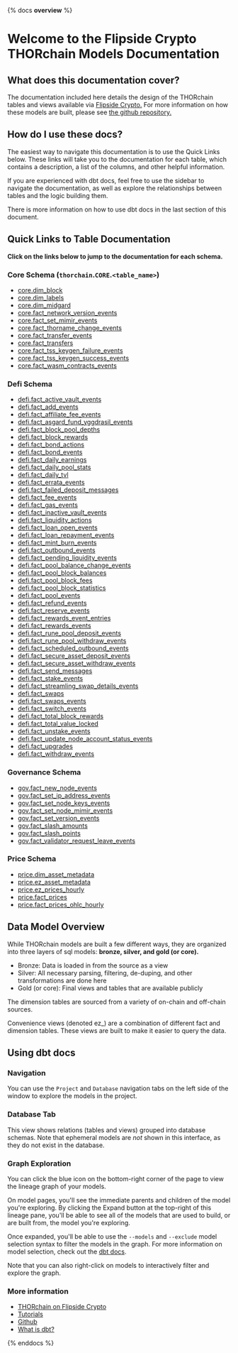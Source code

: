 {% docs __overview__ %}

# Welcome to the Flipside Crypto THORchain Models Documentation

## **What does this documentation cover?**

The documentation included here details the design of the THORchain
tables and views available via [Flipside Crypto.](https://flipsidecrypto.xyz/insights/dashboards/thorchain) For more information on how these models are built, please see [the github repository.](https://github.com/FlipsideCrypto/thorchain-models)

## **How do I use these docs?**

The easiest way to navigate this documentation is to use the Quick Links below. These links will take you to the documentation for each table, which contains a description, a list of the columns, and other helpful information.

If you are experienced with dbt docs, feel free to use the sidebar to navigate the documentation, as well as explore the relationships between tables and the logic building them.

There is more information on how to use dbt docs in the last section of this document.

## **Quick Links to Table Documentation**

**Click on the links below to jump to the documentation for each schema.**

### Core Schema (`thorchain`.`CORE`.`<table_name>`)

- [core.dim_block](#!/model/model.thorchain_models.core__dim_block)
- [core.dim_labels](#!/model/model.thorchain_models.core__dim_labels)
- [core.dim_midgard](#!/model/model.thorchain_models.core__dim_midgard)
- [core.fact_network_version_events](#!/model/model.thorchain_models.core__fact_network_version_events)
- [core.fact_set_mimir_events](#!/model/model.thorchain_models.core__fact_set_mimir_events)
- [core.fact_thorname_change_events](#!/model/model.thorchain_models.core__fact_thorname_change_events)
- [core.fact_transfer_events](#!/model/model.thorchain_models.core__fact_transfer_events)
- [core.fact_transfers](#!/model/model.thorchain_models.core__fact_transfers)
- [core.fact_tss_keygen_failure_events](#!/model/model.thorchain_models.core__fact_tss_keygen_failure_events)
- [core.fact_tss_keygen_success_events](#!/model/model.thorchain_models.core__fact_tss_keygen_success_events)
- [core.fact_wasm_contracts_events](#!/model/model.thorchain_models.core__fact_wasm_contracts_events)

### Defi Schema

- [defi.fact_active_vault_events](#!/model/model.thorchain_models.defi__fact_active_vault_events)
- [defi.fact_add_events](#!/model/model.thorchain_models.defi__fact_add_events)
- [defi.fact_affiliate_fee_events](#!/model/model.thorchain_models.defi__fact_affiliate_fee_events)
- [defi.fact_asgard_fund_yggdrasil_events](#!/model/model.thorchain_models.defi__fact_asgard_fund_yggdrasil_events)
- [defi.fact_block_pool_depths](#!/model/model.thorchain_models.defi__fact_block_pool_depths)
- [defi.fact_block_rewards](#!/model/model.thorchain_models.defi__fact_block_rewards)
- [defi.fact_bond_actions](#!/model/model.thorchain_models.defi__fact_bond_actions)
- [defi.fact_bond_events](#!/model/model.thorchain_models.defi__fact_bond_events)
- [defi.fact_daily_earnings](#!/model/model.thorchain_models.defi__fact_daily_earnings)
- [defi.fact_daily_pool_stats](#!/model/model.thorchain_models.defi__fact_daily_pool_stats)
- [defi.fact_daily_tvl](#!/model/model.thorchain_models.defi__fact_daily_tvl)
- [defi.fact_errata_events](#!/model/model.thorchain_models.defi__fact_errata_events)
- [defi.fact_failed_deposit_messages](#!/model/model.thorchain_models.defi__fact_failed_deposit_messages)
- [defi.fact_fee_events](#!/model/model.thorchain_models.defi__fact_fee_events)
- [defi.fact_gas_events](#!/model/model.thorchain_models.defi__fact_gas_events)
- [defi.fact_inactive_vault_events](#!/model/model.thorchain_models.defi__fact_inactive_vault_events)
- [defi.fact_liquidity_actions](#!/model/model.thorchain_models.defi__fact_liquidity_actions)
- [defi.fact_loan_open_events](#!/model/model.thorchain_models.defi__fact_loan_open_events)
- [defi.fact_loan_repayment_events](#!/model/model.thorchain_models.defi__fact_loan_repayment_events)
- [defi.fact_mint_burn_events](#!/model/model.thorchain_models.defi__fact_mint_burn_events)
- [defi.fact_outbound_events](#!/model/model.thorchain_models.defi__fact_outbound_events)
- [defi.fact_pending_liquidity_events](#!/model/model.thorchain_models.defi__fact_pending_liquidity_events)
- [defi.fact_pool_balance_change_events](#!/model/model.thorchain_models.defi__fact_pool_balance_change_events)
- [defi.fact_pool_block_balances](#!/model/model.thorchain_models.defi__fact_pool_block_balances)
- [defi.fact_pool_block_fees](#!/model/model.thorchain_models.defi__fact_pool_block_fees)
- [defi.fact_pool_block_statistics](#!/model/model.thorchain_models.defi__fact_pool_block_statistics)
- [defi.fact_pool_events](#!/model/model.thorchain_models.defi__fact_pool_events)
- [defi.fact_refund_events](#!/model/model.thorchain_models.defi__fact_refund_events)
- [defi.fact_reserve_events](#!/model/model.thorchain_models.defi__fact_reserve_events)
- [defi.fact_rewards_event_entries](#!/model/model.thorchain_models.defi__fact_rewards_event_entries)
- [defi.fact_rewards_events](#!/model/model.thorchain_models.defi__fact_rewards_events)
- [defi.fact_rune_pool_deposit_events](#!/model/model.thorchain_models.defi__fact_rune_pool_deposit_events)
- [defi.fact_rune_pool_withdraw_events](#!/model/model.thorchain_models.defi__fact_rune_pool_withdraw_events)
- [defi.fact_scheduled_outbound_events](#!/model/model.thorchain_models.defi__fact_scheduled_outbound_events)
- [defi.fact_secure_asset_deposit_events](#!/model/model.thorchain_models.defi__fact_secure_asset_deposit_events)
- [defi.fact_secure_asset_withdraw_events](#!/model/model.thorchain_models.defi__fact_secure_asset_withdraw_events)
- [defi.fact_send_messages](#!/model/model.thorchain_models.defi__fact_send_messages)
- [defi.fact_stake_events](#!/model/model.thorchain_models.defi__fact_stake_events)
- [defi.fact_streamling_swap_details_events](#!/model/model.thorchain_models.defi__fact_streamling_swap_details_events)
- [defi.fact_swaps](#!/model/model.thorchain_models.defi__fact_swaps)
- [defi.fact_swaps_events](#!/model/model.thorchain_models.defi__fact_swaps_events)
- [defi.fact_switch_events](#!/model/model.thorchain_models.defi__fact_switch_events)
- [defi.fact_total_block_rewards](#!/model/model.thorchain_models.defi__fact_total_block_rewards)
- [defi.fact_total_value_locked](#!/model/model.thorchain_models.defi__fact_total_value_locked)
- [defi.fact_unstake_events](#!/model/model.thorchain_models.defi__fact_unstake_events)
- [defi.fact_update_node_account_status_events](#!/model/model.thorchain_models.defi__fact_update_node_account_status_events)
- [defi.fact_upgrades](#!/model/model.thorchain_models.defi__fact_upgrades)
- [defi.fact_withdraw_events](#!/model/model.thorchain_models.defi__fact_withdraw_events)

### Governance Schema

- [gov.fact_new_node_events](#!/model/model.thorchain_models.gov__fact_new_node_events)
- [gov.fact_set_ip_address_events](#!/model/model.thorchain_models.gov__fact_set_ip_address_events)
- [gov.fact_set_node_keys_events](#!/model/model.thorchain_models.gov__fact_set_node_keys_events)
- [gov.fact_set_node_mimir_events](#!/model/model.thorchain_models.gov__fact_set_node_mimir_events)
- [gov.fact_set_version_events](#!/model/model.thorchain_models.gov__fact_set_version_events)
- [gov.fact_slash_amounts](#!/model/model.thorchain_models.gov__fact_slash_amounts)
- [gov.fact_slash_points](#!/model/model.thorchain_models.gov__fact_slash_points)
- [gov.fact_validator_request_leave_events](#!/model/model.thorchain_models.gov__fact_validator_request_leave_events)

### Price Schema

- [price.dim_asset_metadata](#!/model/model.thorchain_models.price__dim_asset_metadata)
- [price.ez_asset_metadata](#!/model/model.thorchain_models.price__ez_asset_metadata)
- [price.ez_prices_hourly](#!/model/model.thorchain_models.price__ez_prices_hourly)
- [price.fact_prices](#!/model/model.thorchain_models.price__fact_prices)
- [price.fact_prices_ohlc_hourly](#!/model/model.thorchain_models.price__fact_prices_ohlc_hourly)

## **Data Model Overview**

While THORchain models are built a few different ways, they are organized into three layers of sql models: **bronze, silver, and gold (or core).**

- Bronze: Data is loaded in from the source as a view
- Silver: All necessary parsing, filtering, de-duping, and other transformations are done here
- Gold (or core): Final views and tables that are available publicly

The dimension tables are sourced from a variety of on-chain and off-chain sources.

Convenience views (denoted ez\_) are a combination of different fact and dimension tables. These views are built to make it easier to query the data.

## **Using dbt docs**

### Navigation

You can use the `Project` and `Database` navigation tabs on the left side of the window to explore the models in the project.

### Database Tab

This view shows relations (tables and views) grouped into database schemas. Note that ephemeral models are _not_ shown in this interface, as they do not exist in the database.

### Graph Exploration

You can click the blue icon on the bottom-right corner of the page to view the lineage graph of your models.

On model pages, you'll see the immediate parents and children of the model you're exploring. By clicking the Expand button at the top-right of this lineage pane, you'll be able to see all of the models that are used to build, or are built from, the model you're exploring.

Once expanded, you'll be able to use the `--models` and `--exclude` model selection syntax to filter the models in the graph. For more information on model selection, check out the [dbt docs](https://docs.getdbt.com/docs/model-selection-syntax).

Note that you can also right-click on models to interactively filter and explore the graph.

### **More information**

- [THORchain on Flipside Crypto](https://flipsidecrypto.xyz/insights/dashboards/thorchain)
- [Tutorials](https://docs.flipsidecrypto.com/our-data/tutorials)
- [Github](https://github.com/FlipsideCrypto/thorchain-models)
- [What is dbt?](https://docs.getdbt.com/docs/introduction)

{% enddocs %}